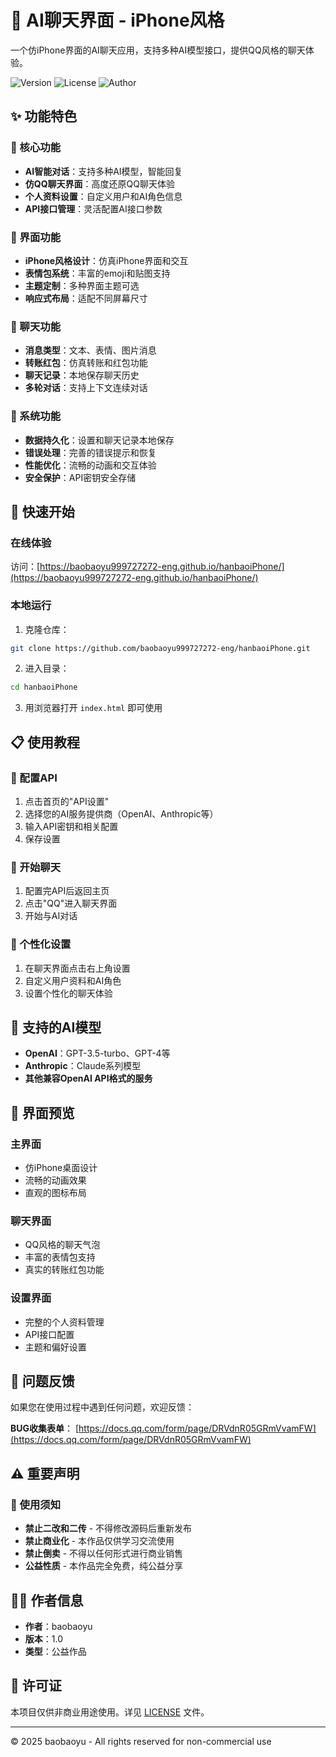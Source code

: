 # 🤖 AI聊天界面 - iPhone风格

一个仿iPhone界面的AI聊天应用，支持多种AI模型接口，提供QQ风格的聊天体验。

![Version](https://img.shields.io/badge/version-1.0-blue.svg)
![License](https://img.shields.io/badge/license-非商业使用-green.svg)
![Author](https://img.shields.io/badge/author-baobaoyu-orange.svg)

## ✨ 功能特色

### 🎯 核心功能

- **AI智能对话**：支持多种AI模型，智能回复
- **仿QQ聊天界面**：高度还原QQ聊天体验
- **个人资料设置**：自定义用户和AI角色信息
- **API接口管理**：灵活配置AI接口参数

### 🎨 界面功能

- **iPhone风格设计**：仿真iPhone界面和交互
- **表情包系统**：丰富的emoji和贴图支持
- **主题定制**：多种界面主题可选
- **响应式布局**：适配不同屏幕尺寸

### 💬 聊天功能

- **消息类型**：文本、表情、图片消息
- **转账红包**：仿真转账和红包功能
- **聊天记录**：本地保存聊天历史
- **多轮对话**：支持上下文连续对话

### 🔧 系统功能

- **数据持久化**：设置和聊天记录本地保存
- **错误处理**：完善的错误提示和恢复
- **性能优化**：流畅的动画和交互体验
- **安全保护**：API密钥安全存储

## 🚀 快速开始

### 在线体验

访问：[https://baobaoyu999727272-eng.github.io/hanbaoiPhone/](https://baobaoyu999727272-eng.github.io/hanbaoiPhone/)

### 本地运行

1. 克隆仓库：

```bash
git clone https://github.com/baobaoyu999727272-eng/hanbaoiPhone.git
```

2. 进入目录：

```bash
cd hanbaoiPhone
```

3. 用浏览器打开 `index.html` 即可使用

## 📋 使用教程

### 🔧 配置API

1. 点击首页的"API设置"
2. 选择您的AI服务提供商（OpenAI、Anthropic等）
3. 输入API密钥和相关配置
4. 保存设置

### 💬 开始聊天

1. 配置完API后返回主页
2. 点击"QQ"进入聊天界面
3. 开始与AI对话

### 🎨 个性化设置

1. 在聊天界面点击右上角设置
2. 自定义用户资料和AI角色
3. 设置个性化的聊天体验

## 🎯 支持的AI模型

- **OpenAI**：GPT-3.5-turbo、GPT-4等
- **Anthropic**：Claude系列模型
- **其他兼容OpenAI API格式的服务**

## 📱 界面预览

### 主界面

- 仿iPhone桌面设计
- 流畅的动画效果
- 直观的图标布局

### 聊天界面

- QQ风格的聊天气泡
- 丰富的表情包支持
- 真实的转账红包功能

### 设置界面

- 完整的个人资料管理
- API接口配置
- 主题和偏好设置

## 🐛 问题反馈

如果您在使用过程中遇到任何问题，欢迎反馈：

**BUG收集表单**：
[https://docs.qq.com/form/page/DRVdnR05GRmVvamFW](https://docs.qq.com/form/page/DRVdnR05GRmVvamFW)

## ⚠️ 重要声明

### 📢 使用须知

- **禁止二改和二传** - 不得修改源码后重新发布
- **禁止商业化** - 本作品仅供学习交流使用
- **禁止倒卖** - 不得以任何形式进行商业销售
- **公益性质** - 本作品完全免费，纯公益分享

## 👨‍💻 作者信息

- **作者**：baobaoyu
- **版本**：1.0
- **类型**：公益作品

## 📄 许可证

本项目仅供非商业用途使用。详见 [LICENSE](LICENSE) 文件。

---

© 2025 baobaoyu - All rights reserved for non-commercial use
